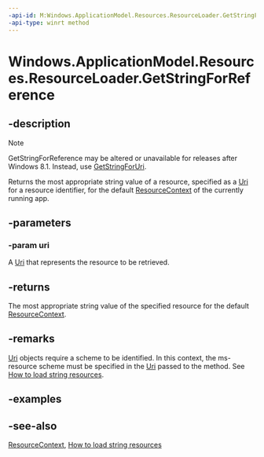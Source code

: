 ----api-id: M:Windows.ApplicationModel.Resources.ResourceLoader.GetStringForReference(Windows.Foundation.Uri)
-api-type: winrt method
---<!-- Method syntaxpublic string GetStringForReference(Windows.Foundation.Uri uri)--># Windows.ApplicationModel.Resources.ResourceLoader.GetStringForReference## -description> [!NOTE]> GetStringForReference may be altered or unavailable for releases after Windows 8.1. Instead, use [GetStringForUri](resourceloader_getstringforuri.md).Returns the most appropriate string value of a resource, specified as a [Uri](../windows.foundation/uri.md) for a resource identifier, for the default [ResourceContext](../windows.applicationmodel.resources.core/resourcecontext.md) of the currently running app.## -parameters### -param uriA [Uri](../windows.foundation/uri.md) that represents the resource to be retrieved.## -returnsThe most appropriate string value of the specified resource for the default [ResourceContext](../windows.applicationmodel.resources.core/resourcecontext.md).## -remarks[Uri](../windows.foundation/uri.md) objects require a scheme to be identified. In this context, the ms-resource scheme must be specified in the [Uri](../windows.foundation/uri.md) passed to the method. See [How to load string resources](http://msdn.microsoft.com/library/849f5bbf-6d85-4760-8832-75d3eff9bd96).## -examples## -see-also[ResourceContext](../windows.applicationmodel.resources.core/resourcecontext.md), [How to load string resources](http://msdn.microsoft.com/library/849f5bbf-6d85-4760-8832-75d3eff9bd96)